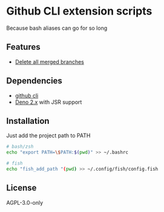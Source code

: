 # Github CLI extension scripts

Because bash aliases can go for so long

## Features

- [Delete all merged branches](./git-delete-all-merged-branches.ts)

## Dependencies

- [github cli](https://cli.github.com)
- [Deno 2.x](https://deno.com) with JSR support

## Installation

Just add the project path to PATH

```sh
# bash/zsh
echo "export PATH=\$PATH:$(pwd)" >> ~/.bashrc

# fish
echo "fish_add_path "(pwd) >> ~/.config/fish/config.fish
```

## License

AGPL-3.0-only
